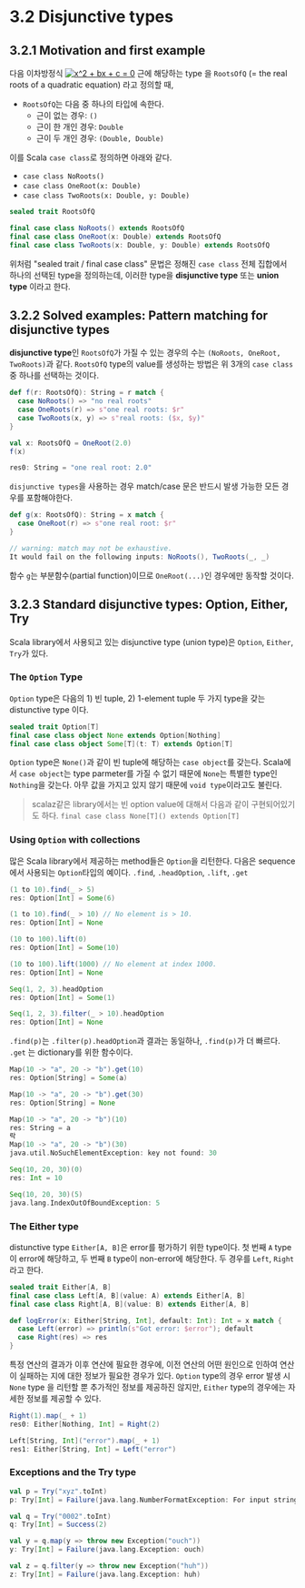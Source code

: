 # 3.2 Disjunctive types

## 3.2.1 Motivation and first example

다음 이차방정식 <a href="https://www.codecogs.com/eqnedit.php?latex=x^2&space;&plus;&space;bx&space;&plus;&space;c&space;=&space;0" target="_blank"><img src="https://latex.codecogs.com/gif.latex?x^2&space;&plus;&space;bx&space;&plus;&space;c&space;=&space;0" title="x^2 + bx + c = 0" /></a> 
근에 해당하는 type 을 `RootsOfQ` (= the real roots of a quadratic equation) 라고 정의할 때,

- `RootsOfQ`는 다음 중 하나의 타입에 속한다.
  - 근이 없는 경우: `()`
  - 근이 한 개인 경우: `Double`
  - 근이 두 개인 경우: `(Double, Double)`

이를 Scala `case class`로 정의하면 아래와 같다.

- `case class NoRoots()`
- `case class OneRoot(x: Double)`
- `case class TwoRoots(x: Double, y: Double)`

```scala
sealed trait RootsOfQ

final case class NoRoots() extends RootsOfQ
final case class OneRoot(x: Double) extends RootsOfQ
final case class TwoRoots(x: Double, y: Double) extends RootsOfQ
```

위처럼 "sealed trait / final case class" 문법은 정해진 `case class` 전체 집합에서 하나의 선택된 type을 정의하는데, 이러한 type을 
**disjunctive type** 또는 **union type** 이라고 한다.

## 3.2.2 Solved examples: Pattern matching for disjunctive types

**disjunctive type**인 `RootsOfQ`가 가질 수 있는 경우의 수는 `(NoRoots, OneRoot, TwoRoots)`과 같다.
`RootsOfQ` type의 value를 생성하는 방법은 위 3개의 `case class`중 하나를 선택하는 것이다. 

```scala
def f(r: RootsOfQ): String = r match {
  case NoRoots() => "no real roots"
  case OneRoots(r) => s"one real roots: $r"
  case TwoRoots(x, y) => s"real roots: ($x, $y)"
}

val x: RootsOfQ = OneRoot(2.0)
f(x)

res0: String = "one real root: 2.0"
```

`disjunctive types`을 사용하는 경우 match/case 문은 반드시 발생 가능한 모든 경우를 포함해야한다. 

```scala
def g(x: RootsOfQ): String = x match {
  case OneRoot(r) => s"one real root: $r"
}

// warning: match may not be exhaustive.
It would fail on the following inputs: NoRoots(), TwoRoots(_, _)
```

함수 `g`는 부분함수(partial function)이므로 `OneRoot(...)`인 경우에만 동작할 것이다.


## 3.2.3 Standard disjunctive types: Option, Either, Try

Scala library에서 사용되고 있는 disjunctive type (union type)은 `Option`, `Either`, `Try`가 있다.

### The `Option` Type
`Option` type은 다음의 1) 빈 tuple, 2) 1-element tuple 두 가지 type을 갖는 distunctive type 이다.  

```scala
sealed trait Option[T]
final case class object None extends Option[Nothing]
final case class object Some[T](t: T) extends Option[T]
```

`Option` type은 `None()`과 같이 빈 tuple에 해당하는 `case object`를 갖는다. Scala에서 `case object`는 type parmeter를
가질 수 없기 때문에 `None`는 특별한 type인 `Nothing`을 갖는다. 아무 값을 가지고 있지 않기 때문에 `void type`이라고도 불린다.

> scalaz같은 library에서는 빈 option value에 대해서 다음과 같이 구현되어있기도 하다.
> `final case class None[T]() extends Option[T]`

### Using `Option` with collections

많은 Scala library에서 제공하는 method들은 `Option`을 리턴한다. 다음은 sequence에서 사용되는 `Option`타입의 예이다.
`.find`, `.headOption`, `.lift`, `.get`

```scala
(1 to 10).find(_ > 5)
res: Option[Int] = Some(6)

(1 to 10).find(_ > 10) // No element is > 10.
res: Option[Int] = None

(10 to 100).lift(0)
res: Option[Int] = Some(10)

(10 to 100).lift(1000) // No element at index 1000.
res: Option[Int] = None

Seq(1, 2, 3).headOption
res: Option[Int] = Some(1)

Seq(1, 2, 3).filter(_ > 10).headOption
res: Option[Int] = None
```

`.find(p)`는 `.filter(p).headOption`과 결과는 동일하나, `.find(p)`가 더 빠르다.
`.get` 는 dictionary를 위한 함수이다.

```scala
Map(10 -> "a", 20 -> "b").get(10)
res: Option[String] = Some(a)

Map(10 -> "a", 20 -> "b").get(30)
res: Option[String] = None

Map(10 -> "a", 20 -> "b")(10)
res: String = a
락
Map(10 -> "a", 20 -> "b")(30)
java.util.NoSuchElementException: key not found: 30

Seq(10, 20, 30)(0)
res: Int = 10

Seq(10, 20, 30)(5)
java.lang.IndexOutOfBoundException: 5
```

### The Either type

distunctive type `Either[A, B]`은 error를 평가하기 위한 type이다. 첫 번째 `A` type이 error에 해당하고, 두 번째 `B` type이 non-error에 해당한다. 두 경우를 `Left`, `Right`라고 한다. 

```scala
sealed trait Either[A, B]
final case class Left[A, B](value: A) extends Either[A, B]
final case class Right[A, B](value: B) extends Either[A, B]
```

```scala
def logError(x: Either[String, Int], default: Int): Int = x match {
  case Left(error) => println(s"Got error: $error"); default
  case Right(res) => res
}
```

특정 연산의 결과가 이후 연산에 필요한 경우에, 이전 연산의 어떤 원인으로 인하여 연산이 실패하는 지에 대한 정보가 필요한 경우가 있다. 
`Option` type의 경우 error 발생 시 `None` type 을 리턴할 뿐 추가적인 정보를 제공하진 않지만, `Either` type의 경우에는 
자세한 정보를 제공할 수 있다. 

```scala
Right(1).map(_ + 1)
res0: Either[Nothing, Int] = Right(2)

Left[String, Int]("error").map(_ + 1)
res1: Either[String, Int] = Left("error")
```


### Exceptions and the Try type
```scala
val p = Try("xyz".toInt)
p: Try[Int] = Failure(java.lang.NumberFormatException: For input string: "xyz")

val q = Try("0002".toInt)
q: Try[Int] = Success(2)

val y = q.map(y => throw new Exception("ouch"))
y: Try[Int] = Failure(java.lang.Exception: ouch)

val z = q.filter(y => throw new Exception("huh"))
z: Try[Int] = Failure(java.lang.Exception: huh)
```
